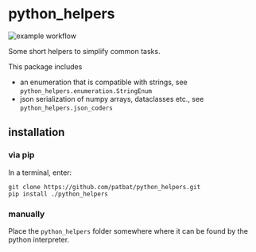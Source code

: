 # python_helpers

![example workflow](https://github.com/patbat/python_helpers/actions/workflows/python_tests.yml/badge.svg)

Some short helpers to simplify common tasks.

This package includes
* an enumeration that is compatible with strings, see `python_helpers.enumeration.StringEnum`
* json serialization of numpy arrays, dataclasses etc., see `python_helpers.json_coders`

## installation

### via pip

In a terminal, enter:

    git clone https://github.com/patbat/python_helpers.git
    pip install ./python_helpers

### manually

Place the `python_helpers` folder somewhere where it can be found by the python interpreter.
